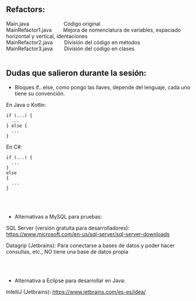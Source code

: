 ## Refactors:

Main.java&nbsp;&nbsp;&nbsp;&nbsp;&nbsp;&nbsp;&nbsp;&nbsp;&nbsp;&nbsp;&nbsp;&nbsp;&nbsp;&nbsp;&nbsp;&nbsp;&nbsp;&nbsp;&nbsp;&nbsp;&nbsp;&nbsp;&nbsp;&nbsp;Código original
<br/>
MainRefactor1.java&nbsp;&nbsp;&nbsp;&nbsp;&nbsp;&nbsp;&nbsp;&nbsp;Mejora de nomenclatura de variables, espaciado horizontal y vertical, identaciones
<br/>
MainRefactor2.java&nbsp;&nbsp;&nbsp;&nbsp;&nbsp;&nbsp;&nbsp;&nbsp;División del código en métodos
<br/>
MainRefactor3.java&nbsp;&nbsp;&nbsp;&nbsp;&nbsp;&nbsp;&nbsp;&nbsp;División del código en clases
<br/><br/>

## Dudas que salieron durante la sesión:

- Bloques if...else, como pongo las llaves, depende del lenguaje, cada uno tiene su convención.

En Java o Kotlin:
```
if (...) {
  ...
} else {
  ...
}
```

En C#:
```
if (...) {   
  ...   
} 
else 
{
  ...
}
```

<br/><br/>
- Alternativas a MySQL para pruebas:

SQL Server (versión gratuita para desarrolladores):
https://www.microsoft.com/en-us/sql-server/sql-server-downloads

Datagrip (Jetbrains):
Para conectarse a bases de datos y poder hacer consultas, etc., NO tiene una base de datos propia

<br/><br/>
- Alternativa a Eclipse para desarrollar en Java:

IntelliJ (Jetbrains):
https://www.jetbrains.com/es-es/idea/

<br/><br/>

